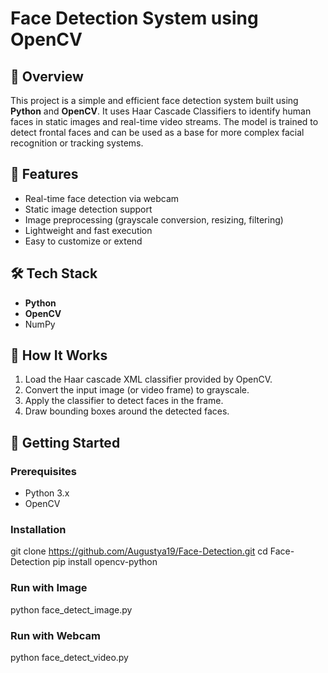 
# Face Detection System using OpenCV

## 📌 Overview

This project is a simple and efficient face detection system built using **Python** and **OpenCV**. It uses Haar Cascade Classifiers to identify human faces in static images and real-time video streams. The model is trained to detect frontal faces and can be used as a base for more complex facial recognition or tracking systems.

## 🎯 Features

- Real-time face detection via webcam
- Static image detection support
- Image preprocessing (grayscale conversion, resizing, filtering)
- Lightweight and fast execution
- Easy to customize or extend

## 🛠️ Tech Stack

- **Python**
- **OpenCV**
- NumPy

## 🧠 How It Works

1. Load the Haar cascade XML classifier provided by OpenCV.
2. Convert the input image (or video frame) to grayscale.
3. Apply the classifier to detect faces in the frame.
4. Draw bounding boxes around the detected faces.


## 🚀 Getting Started

### Prerequisites

- Python 3.x
- OpenCV

### Installation

git clone https://github.com/Augustya19/Face-Detection.git
cd Face-Detection
pip install opencv-python

### Run with Image
python face_detect_image.py

### Run with Webcam
python face_detect_video.py

